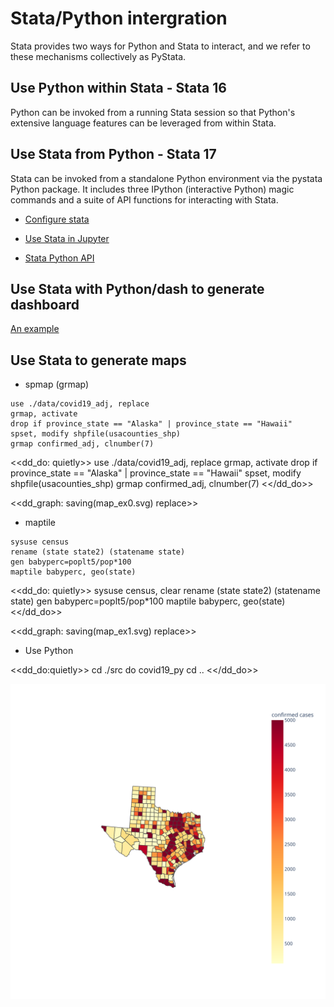 <head>
<meta charset="UTF-8">
<link rel="stylesheet" type="text/css" href="stmarkdown.css">
<script type="text/x-mathjax-config">
  MathJax.Hub.Config({tex2jax: {inlineMath: [['$','$'], ['\\(','\\)']]}});
</script>
<script type="text/javascript" async
  src="https://cdn.mathjax.org/mathjax/latest/MathJax.js?config=TeX-AMS_CHTML">
</script>
</head>

# Stata/Python intergration

Stata provides two ways for Python and Stata to interact, and we refer to these mechanisms collectively as PyStata.

## Use Python within Stata  - Stata 16

Python can be invoked from a running Stata session so that Python's extensive language features can be leveraged from within Stata. 

## Use Stata from Python  - Stata 17

Stata can be invoked from a standalone Python environment via the pystata Python package. It includes three IPython (interactive Python) magic commands and a suite of API functions for interacting with Stata.

* [Configure stata](https://www.stata.com/python/pystata/install.html#method-1-installing-via-pip)

* [Use Stata in Jupyter](https://www.stata.com/new-in-stata/jupyter-notebooks/)

* [Stata Python API](https://www.stata.com/python/api17/)

## Use Stata with Python/dash to generate dashboard

[An example](./src/dashboard.py)

## Use Stata to generate maps

* spmap (grmap)

```
use ./data/covid19_adj, replace
grmap, activate
drop if province_state == "Alaska" | province_state == "Hawaii"
spset, modify shpfile(usacounties_shp)
grmap confirmed_adj, clnumber(7)
```

<<dd_do: quietly>>
use ./data/covid19_adj, replace
grmap, activate
drop if province_state == "Alaska" | province_state == "Hawaii"
spset, modify shpfile(usacounties_shp)
grmap confirmed_adj, clnumber(7)
<</dd_do>>

<<dd_graph: saving(map_ex0.svg) replace>>


* maptile

```
sysuse census
rename (state state2) (statename state)
gen babyperc=poplt5/pop*100
maptile babyperc, geo(state)
```


<<dd_do: quietly>>
sysuse census, clear
rename (state state2) (statename state)
gen babyperc=poplt5/pop*100
maptile babyperc, geo(state)
<</dd_do>>

<<dd_graph: saving(map_ex1.svg) replace>>

* Use Python

<<dd_do:quietly>>
cd ./src
do covid19_py
cd ..
<</dd_do>>

<img src="./images/fig1.svg">

